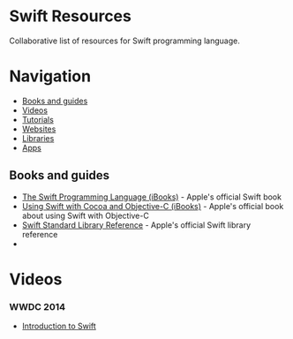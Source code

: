 Swift Resources
===============

Collaborative list of resources for Swift programming language.

# Navigation
- [Books and guides](#books-and-guides)
- [Videos](#guides)
- [Tutorials](#playgrounds)
- [Websites](#demo)
- [Libraries](#libraries)
- [Apps](#libs)

## Books and guides
* [The Swift Programming Language (iBooks)](https://itunes.apple.com/us/book/the-swift-programming-language/id881256329?mt=11&ls=1) - Apple's official Swift book
* [Using Swift with Cocoa and Objective-C (iBooks)](https://itunes.apple.com/us/book/using-swift-cocoa-objective/id888894773?mt=11&ls=1) - Apple's official book about using Swift with Objective-C
* [Swift Standard Library Reference](https://developer.apple.com/library/prerelease/ios/documentation/General/Reference/SwiftStandardLibraryReference/) - Apple's official Swift library reference
* 

# Videos

### WWDC 2014

* [Introduction to Swift](https://developer.apple.com/videos/wwdc/2014/?id=402)
